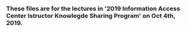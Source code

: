 ### These files are for the lectures in '2019 Information Access Center Istructor Knowlegde Sharing Program' on Oct 4th, 2019.
